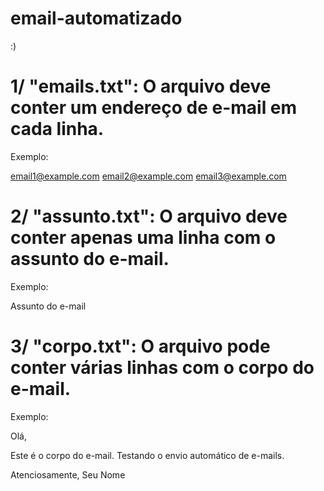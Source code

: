 # email-automatizado
:)

# 1/ "emails.txt": O arquivo deve conter um endereço de e-mail em cada linha.
Exemplo:

email1@example.com
email2@example.com
email3@example.com

# 2/ "assunto.txt": O arquivo deve conter apenas uma linha com o assunto do e-mail.
Exemplo:

Assunto do e-mail

# 3/ "corpo.txt": O arquivo pode conter várias linhas com o corpo do e-mail.
Exemplo:

Olá,

Este é o corpo do e-mail. Testando o envio automático de e-mails.

Atenciosamente,
Seu Nome
